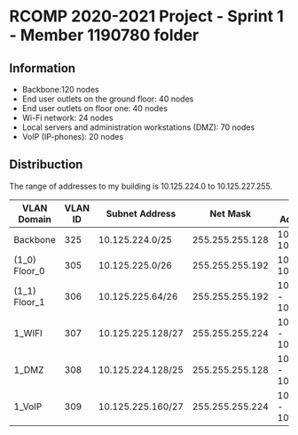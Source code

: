 RCOMP 2020-2021 Project - Sprint 1 - Member 1190780 folder
===========================================

## Information
- Backbone:120 nodes
- End user outlets on the ground floor: 40 nodes
- End user outlets on floor one: 40 nodes
- Wi-Fi network: 24 nodes
- Local servers and administration workstations (DMZ): 70 nodes
- VoIP (IP-phones): 20 nodes

## Distribuction

The range of addresses to my building is 10.125.224.0 to 10.125.227.255.

| VLAN Domain  | VLAN ID | Subnet Address  | Net Mask  | Available Address Range  |  Broadcast Address | Available Hosts |
|---|---|---|---|---|---|---|
|  Backbone      | 325  | 10.125.224.0/25  | 255.255.255.128 | 10.125.224.1 - 10.125.224.126 |  10.125.224.127| 126   |
|  (1_0) Floor_0 |  305 | 10.125.225.0/26  | 255.255.255.192 | 10.125.225.1 - 10.125.225.62  |  10.125.225.63 | 62 |
|  (1_1) Floor_1 | 306 | 10.125.225.64/26  | 255.255.255.192	  | 10.125.225.65 - 10.125.225.126 | 10.125.225.127  | 62 |
|  1_WIFI |  307 | 10.125.225.128/27  | 255.255.255.224 | 10.125.225.129 - 10.125.225.158  | 10.125.225.159 | 30 |
|  1_DMZ | 308  | 10.125.224.128/25   | 255.255.255.128  | 10.125.224.129 - 10.125.224.254  | 10.125.224.255  | 126 |
|  1_VoIP |  309 | 10.125.225.160/27  | 255.255.255.224  | 10.125.225.161 - 10.125.225.190  | 10.125.225.191 | 30 |
